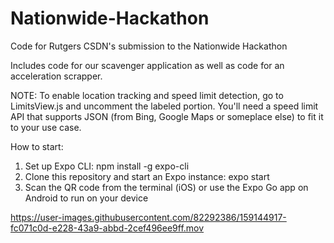# Nationwide-Hackathon

Code for Rutgers CSDN's submission to the Nationwide Hackathon

Includes code for our scavenger application as well as code for an acceleration scrapper.

NOTE: To enable location tracking and speed limit detection, go to LimitsView.js and uncomment the labeled portion. You'll need a speed limit API that supports JSON (from Bing, Google Maps or someplace else) to fit it to your use case.

How to start:
1. Set up Expo CLI: npm install -g expo-cli
2. Clone this repository and start an Expo instance: expo start
3. Scan the QR code from the terminal (iOS) or use the Expo Go app on Android to run on your device

https://user-images.githubusercontent.com/82292386/159144917-fc071c0d-e228-43a9-abbd-2cef496ee9ff.mov

